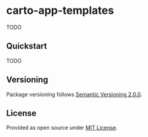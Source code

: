 # carto-app-templates

TODO

## Quickstart

TODO

## Versioning

Package versioning follows [Semantic Versioning 2.0.0](https://semver.org/).

## License

Provided as open source under [MIT License](./LICENSE.md).

